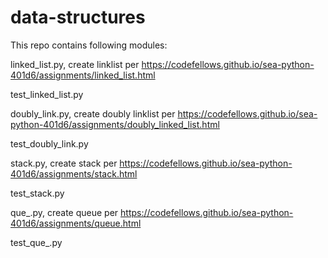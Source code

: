 # data-structures

This repo contains following modules:

linked_list.py, create linklist per https://codefellows.github.io/sea-python-401d6/assignments/linked_list.html

test_linked_list.py

doubly_link.py, create doubly linklist per https://codefellows.github.io/sea-python-401d6/assignments/doubly_linked_list.html

test_doubly_link.py 

stack.py, create stack per https://codefellows.github.io/sea-python-401d6/assignments/stack.html

test_stack.py

que_.py, create queue per https://codefellows.github.io/sea-python-401d6/assignments/queue.html

test_que_.py
